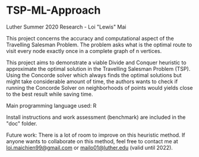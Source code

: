 # TSP-ML-Approach
Luther Summer 2020 Research - Loi "Lewis" Mai

This project concerns the accuracy and computational aspect of the Travelling Salesman Problem. The problem asks what is the optimal route to visit every node exactly once in a complete graph of n vertices. 

This project aims to demonstrate a viable Divide and Conquer heuristic to approximate the optimal solution in the Travelling Salesman Problem (TSP). Using the Concorde solver which always finds the optimal solutions but might take considerable amount of time, the authors wants to check if running the Concorde Solver on neighborhoods of points would yields close to the best result while saving time. 

Main programming language used: R 

Install instructions and work assessment (benchmark) are included in the "doc" folder.

Future work: There is a lot of room to improve on this heuristic method. If anyone wants to collaborate on this method, feel free to contact me at loi.maichien99@gmail.com or mailo01@luther.edu (valid until 2022).

